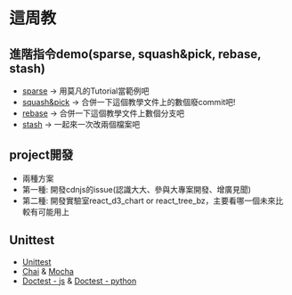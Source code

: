 # 這周教
## 進階指令demo(sparse, squash&pick, rebase, stash)
* [sparse](https://github.com/cdnjs/cdnjs/blob/master/documents/sparseCheckout.md) -> 用莫凡的Tutorial當範例吧
* [squash&pick](https://gitbook.tw/chapters/rewrite-history/merge-multiple-commits-to-one-commit.html) -> 合併一下這個教學文件上的數個廢commit吧!
* [rebase](https://gitbook.tw/chapters/branch/merge-with-rebase.html) -> 合併一下這個教學文件上數個分支吧
* [stash](https://gitbook.tw/chapters/faq/stash.html) -> 一起來一次改兩個檔案吧
## project開發
* 兩種方案
* 第一種: 開發cdnjs的issue(認識大大、參與大專案開發、增廣見聞)
* 第二種: 開發實驗室react_d3_chart or react_tree_bz，主要看哪一個未來比較有可能用上
## Unittest
* [Unittest](https://cythilya.github.io/2017/09/17/unit-test-with-mocha-chai-and-sinon/)
* [Chai](https://www.npmjs.com/package/chai) & [Mocha](https://www.npmjs.com/package/mocha)
* [Doctest - js](https://www.npmjs.com/package/doctest) & [Doctest - python](http://liuchunming033.github.io/posts/2016/06/13/python-doctest.html)
